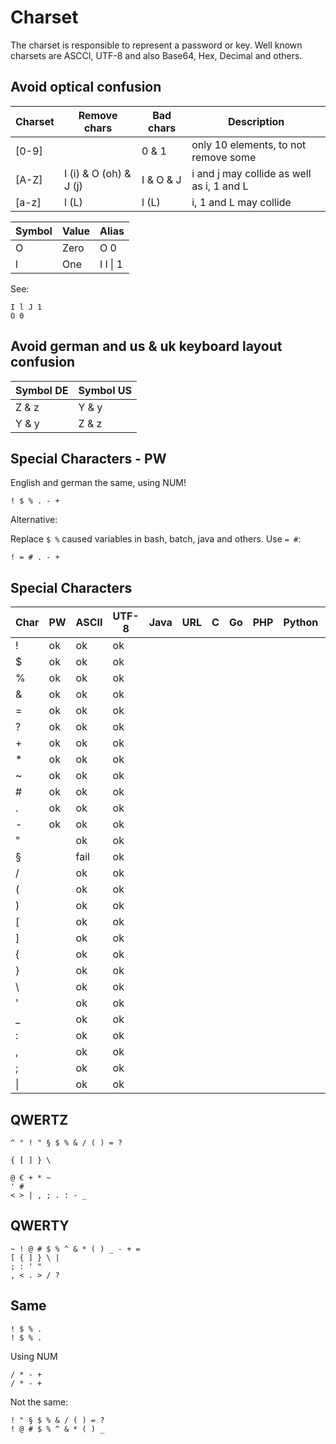 # Charset

The charset is responsible to represent a password or key.
Well known charsets are ASCCI, UTF-8 and also Base64, Hex, Decimal and others.

## Avoid optical confusion

|Charset|Remove chars|Bad chars|Description|
|----|--|---|--|
| [0-9] |  | 0 & 1 | only 10 elements, to not remove some |
| [A-Z] | I (i) & O (oh) & J (j) | I & O & J | i and j may collide as well as i, 1 and L|
| [a-z] | l (L) | l (L) | i, 1 and L may collide

|Symbol|Value|Alias|
|----|--|---|
|O|Zero|O 0|
|l|One|I l \\| 1|


See:

`I l J 1`  
`O 0`

## Avoid german and us & uk keyboard layout confusion

| Symbol DE | Symbol US |
| --------- | --------- |
| Z & z     | Y & y     |
| Y & y     | Z & z     |

## Special Characters - PW

English and german the same, using NUM!
````
! $ % . - +
````

Alternative:

Replace `$ %` caused variables in bash, batch, java and others.
Use `= #`:
````
! = # . - +
````

## Special Characters

|Char|PW|ASCII|UTF-8|Java|URL|C|Go|PHP|Python|DE=EN|
|----|--|-----|-----|----|---|-|--|---|------|-----|
|!|ok|ok|ok|||||||ok|
|$|ok|ok|ok|||||||ok|
|%|ok|ok|ok|||||||ok|
|&|ok|ok|ok||||||||
|=|ok|ok|ok||||||||
|?|ok|ok|ok||||||||
|+|ok|ok|ok|||||||NUM|
|*|ok|ok|ok|||||||NUM|
|~|ok|ok|ok||||||||
|#|ok|ok|ok||||||||
|.|ok|ok|ok|||||||OK|
|-|ok|ok|ok|||||||NUM|
|"||ok|ok||||||||
|§||fail|ok||||||||
|/||ok|ok|||||||NUM|
|(||ok|ok||||||||
|)||ok|ok||||||||
|[||ok|ok||||||||
|]||ok|ok||||||||
|{||ok|ok||||||||
|}||ok|ok||||||||
|\\ ||ok|ok||||||||
|'||ok|ok||||||||
|_||ok|ok||||||||
|:||ok|ok||||||||
|,||ok|ok||||||||
|;||ok|ok||||||||
|\\|||ok|ok||||||||


## QWERTZ

````
^ ° ! " § $ % & / ( ) = ?

{ [ ] } \

@ € + * ~
' #
< > | , ; . : - _
````

## QWERTY

````
~ ! @ # $ % ^ & * ( ) _ - + =
[ { ] } \ |
; : ' "
, < . > / ?
````

## Same
````
! $ % .
! $ % .
````
Using NUM
````
/ * - +
/ * - +
````

Not the same:
````
! " § $ % & / ( ) = ?
! @ # $ % ^ & * ( ) _
````

